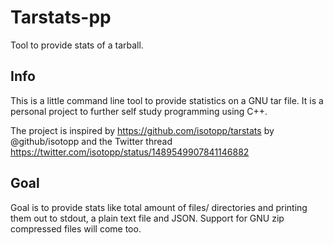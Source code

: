 # Tarstats-pp
Tool to provide stats of a tarball.

## Info
This is a little command line tool to provide statistics on a GNU tar file. It is a personal project to further self study programming using C++.

The project is inspired by https://github.com/isotopp/tarstats by @github/isotopp and the Twitter thread https://twitter.com/isotopp/status/1489549907841146882

## Goal
Goal is to provide stats like total amount of files/ directories and printing them out to stdout, a plain text file and JSON. Support for GNU zip compressed files will come too.

